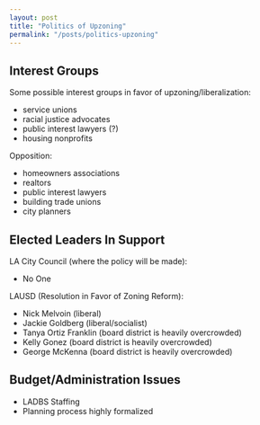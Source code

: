 ```yaml
---
layout: post
title: "Politics of Upzoning"
permalink: "/posts/politics-upzoning"
---
```


## Interest Groups

Some possible interest groups in favor of upzoning/liberalization:
- service unions
- racial justice advocates
- public interest lawyers (?)
- housing nonprofits

Opposition:
- homeowners associations
- realtors
- public interest lawyers
- building trade unions
- city planners

## Elected Leaders In Support

LA City Council (where the policy will be made):
- No One

LAUSD (Resolution in Favor of Zoning Reform):
- Nick Melvoin (liberal)
- Jackie Goldberg (liberal/socialist)
- Tanya Ortiz Franklin (board district is heavily overcrowded)
- Kelly Gonez (board district is heavily overcrowded)
- George McKenna (board district is heavily overcrowded)

## Budget/Administration Issues

- LADBS Staffing
- Planning process highly formalized
